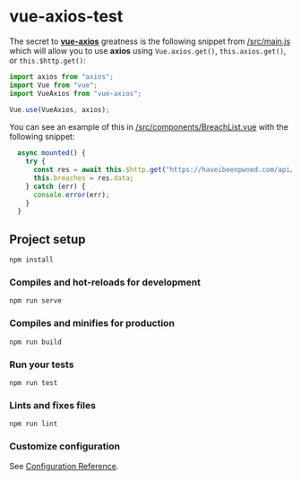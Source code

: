 # vue-axios-test

The secret to [**vue-axios**](https://www.npmjs.com/package/vue-axios) greatness is the following snippet from [/src/main.js](https://github.com/pdehaan/vue-axios-test/blob/b292abc6e770742af1abf2fe06784f566231ff5f/src/main.js#L1-L7) which will allow you to use **axios** using `Vue.axios.get()`, `this.axios.get()`, or `this.$http.get()`:

```js
import axios from "axios";
import Vue from "vue";
import VueAxios from "vue-axios";
 
Vue.use(VueAxios, axios);
```

You can see an example of this in [/src/components/BreachList.vue](https://github.com/pdehaan/vue-axios-test/blob/b292abc6e770742af1abf2fe06784f566231ff5f/src/components/BreachList.vue#L32-L39) with the following snippet:

```js
  async mounted() {
    try {
      const res = await this.$http.get("https://haveibeenpwned.com/api/v2/breaches");
      this.breaches = res.data;
    } catch (err) {
      console.error(err);
    }
  }
```



## Project setup
```
npm install
```

### Compiles and hot-reloads for development
```
npm run serve
```

### Compiles and minifies for production
```
npm run build
```

### Run your tests
```
npm run test
```

### Lints and fixes files
```
npm run lint
```

### Customize configuration
See [Configuration Reference](https://cli.vuejs.org/config/).
